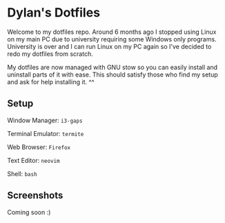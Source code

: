 # Dylan's Dotfiles

Welcome to my dotfiles repo. Around 6 months ago I stopped using Linux on my main PC due to university requiring some Windows only programs. University is over and I can run Linux on my PC again so I've decided to redo my dotfiles from scratch.

My dotfiles are now managed with GNU stow so you can easily install and uninstall parts of it with ease. This should satisfy those who find my setup and ask for help installing it. \^\^


## Setup

Window Manager: `i3-gaps`

Terminal Emulator: `termite`

Web Browser: `Firefox`

Text Editor: `neovim`

Shell: `bash`


## Screenshots

Coming soon :)
